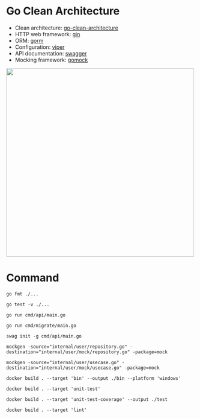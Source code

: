 # Go Clean Architecture

- Clean architecture: [go-clean-architecture](https://blog.cleancoder.com/uncle-bob/2012/08/13/the-clean-architecture.html)
- HTTP web framework: [gin](https://github.com/gin-gonic/gin)
- ORM: [gorm](https://github.com/go-gorm/gorm)
- Configuration: [viper](https://github.com/spf13/viper)
- API documentation: [swagger](https://github.com/swaggo/swag)
- Mocking framework: [gomock](https://github.com/golang/mock)

<img src="https://blog.cleancoder.com/uncle-bob/images/2012-08-13-the-clean-architecture/CleanArchitecture.jpg" width="500"/>


# Command
```
go fmt ./...

go test -v ./...

go run cmd/api/main.go

go run cmd/migrate/main.go

swag init -g cmd/api/main.go

mockgen -source="internal/user/repository.go" -destination="internal/user/mock/repository.go" -package=mock

mockgen -source="internal/user/usecase.go" -destination="internal/user/mock/usecase.go" -package=mock

docker build . --target 'bin' --output ./bin --platform 'windows'

docker build . --target 'unit-test'

docker build . --target 'unit-test-coverage' --output ./test

docker build . --target 'lint'

```